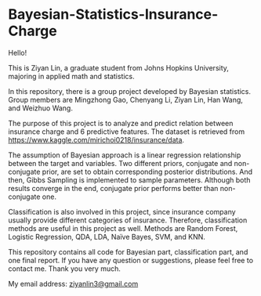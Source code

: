 # Bayesian-Statistics-Insurance-Charge

Hello! 

This is Ziyan Lin, a graduate student from Johns Hopkins University, majoring in applied math and statistics.

In this repository, there is a group project developed by Bayesian statistics. Group members are Mingzhong Gao, Chenyang Li, Ziyan Lin, Han Wang, and Weizhuo Wang.

The purpose of this project is to analyze and predict relation between insurance charge and 6 predictive features. The dataset is retrieved from https://www.kaggle.com/mirichoi0218/insurance/data. 

The assumption of Bayesian approach is a linear regression relationship between the target and variables. Two different priors, conjugate and non-conjugate prior, are set to obtain corresponding posterior distributions. And then, Gibbs Sampling is implemented to sample parameters. Although both results converge in the end, conjugate prior performs better than non-conjugate one.

Classification is also involved in this project, since insurance company usually provide different categories of insurance. Therefore, classification methods are useful in this project as well. Methods are Random Forest, Logistic Regression, QDA, LDA, Naïve Bayes, SVM, and KNN.

This repository contains all code for Bayesian part, classification part, and one final report. If you have any question or suggestions, please feel free to contact me. Thank you very much.

My email address: ziyanlin3@gmail.com
